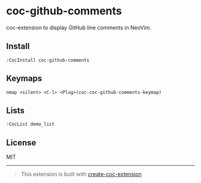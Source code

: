 # coc-github-comments

coc-extension to display GitHub line comments in NeoVim.

## Install

`:CocInstall coc-github-comments`

## Keymaps

`nmap <silent> <C-l> <Plug>(coc-coc-github-comments-keymap)`

## Lists

`:CocList demo_list`

## License

MIT

---

> This extension is built with [create-coc-extension](https://github.com/fannheyward/create-coc-extension)

